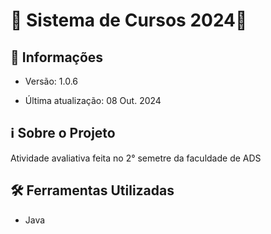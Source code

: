 # 🚀 Sistema de Cursos 2024🚀 

## 📢 Informações

- Versão: 1.0.6

- Última atualização: 08 Out. 2024

## ℹ️ Sobre o Projeto

Atividade avaliativa feita no 2° semetre da faculdade de ADS

## 🛠️ Ferramentas Utilizadas

- Java